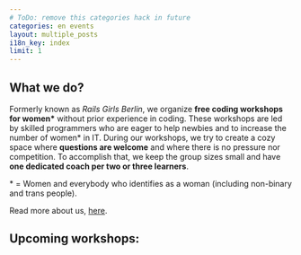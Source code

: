 ```yaml
---
# ToDo: remove this categories hack in future
categories: en events
layout: multiple_posts
i18n_key: index
limit: 1
---
```

## What we do?
Formerly known as *Rails Girls Berlin*, we organize **free coding workshops for women\*** without prior experience in coding. These workshops are led by skilled programmers who are eager to help newbies and to increase the number of women* in IT. During our workshops, we try to create a cozy space where **questions are welcome** and where there is no pressure nor competition. To accomplish that, we keep the group sizes small and have **one dedicated coach per two or three learners**.

\* = Women and everybody who identifies as a woman (including non-binary and trans people).

Read more about us, [here](en/about).

## Upcoming workshops:
